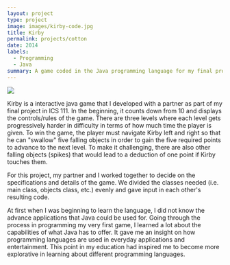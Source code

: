 ```yaml
---
layout: project
type: project
image: images/kirby-code.jpg
title: Kirby
permalink: projects/cotton
date: 2014
labels:
  - Programming
  - Java
summary: A game coded in the Java programming language for my final project in ICS 111.
---
```


<img class="ui image" src="{{ site.baseurl }}/images/kirby-game.jpg">

Kirby is a interactive java game that I developed with a partner as part of my final project in ICS 111. In the beginning, it counts down from 10 and displays the controls/rules of the game. There are three levels where each level gets progressively harder in difficulty in terms of how much time the player is given. To win the game, the player must navigate Kirby left and right so that he can "swallow" five falling objects in order to gain the five required points to advance to the next level. To make it challenging, there are also other falling objects (spikes) that would lead to a deduction of one point if Kirby touches them.

For this project, my partner and I worked together to decide on the specifications and details of the game. We divided the classes needed (i.e. main class, objects class, etc.) evenly and gave input in each other's resulting code.

At first when I was beginning to learn the language, I did not know the advance applications that Java could be used for. Going through the process in programming my very first game, I learned a lot about the capabilities of what Java has to offer. It gave me an insight on how programming languages are used in everyday applications and entertainment. This point in my education had inspired me to become more explorative in learning about different programming languages.



